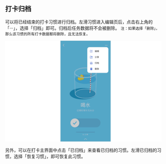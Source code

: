 ## 打卡归档

可以将已经结束的打卡习惯进行归档。左滑习惯进入编辑页后，点击右上角的「···」，选择「归档」即可。归档后任务数据将不会被删除。
`注：如果选择「删除」，那么该习惯的所有打卡数据都将删除，且无法恢复。`

![](../../images/ios/25.png)

另外，可以在打卡主界面中点击「已归档」来查看已归档的习惯。左滑已归档的习惯，选择「恢复习惯」，即可恢复此习惯。

